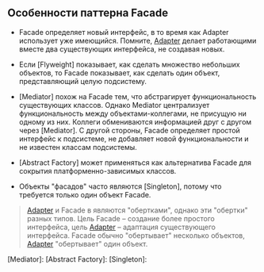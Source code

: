 ## Особенности паттерна Facade

* Facade определяет новый интерфейс, в то время как Adapter использует уже имеющийся.
Помните, [Adapter] делает работающими вместе два существующих интерфейса, не создавая новых.

* Если [Flyweight] показывает, как сделать множество небольших объектов,
то Facade показывает, как сделать один объект, представляющий целую подсистему.

* [Mediator] похож на Facade тем, что абстрагирует функциональность существующих классов.
Однако Mediator централизует функциональность между объектами-коллегами, не присущую ни одному из них.
Коллеги обмениваются информацией друг с другом через [Mediator].
С другой стороны, Facade определяет простой интерфейс к подсистеме,
не добавляет новой функциональности и не известен классам подсистемы.

* [Abstract Factory] может применяться как альтернатива Facade для сокрытия платформенно-зависимых классов.

* Объекты "фасадов" часто являются [Singleton], потому что требуется только один объект Facade.

> [Adapter] и Facade в являются "обертками", однако эти "обертки" разных типов.
Цель Facade – создание более простого интерфейса, цель [Adapter] – адаптация существующего интерфейса.
Facade обычно "обертывает" несколько объектов, [Adapter] "обертывает" один объект.

[Adapter]:
[Flyweight]:
[Mediator]:
[Abstract Factory]:
[Singleton]: